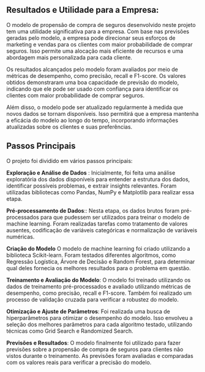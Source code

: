 ## Resultados e Utilidade para a Empresa:
O modelo de propensão de compra de seguros desenvolvido neste projeto tem uma utilidade significativa para a empresa. Com base nas previsões geradas pelo modelo, a empresa pode direcionar seus esforços de marketing e vendas para os clientes com maior probabilidade de comprar seguros. Isso permite uma alocação mais eficiente de recursos e uma abordagem mais personalizada para cada cliente.

Os resultados alcançados pelo modelo foram avaliados por meio de métricas de desempenho, como precisão, recall e F1-score. Os valores obtidos demonstraram uma boa capacidade de previsão do modelo, indicando que ele pode ser usado com confiança para identificar os clientes com maior probabilidade de comprar seguros.

Além disso, o modelo pode ser atualizado regularmente à medida que novos dados se tornam disponíveis. Isso permitirá que a empresa mantenha a eficácia do modelo ao longo do tempo, incorporando informações atualizadas sobre os clientes e suas preferências.

## Passos Principais
O projeto foi dividido em vários passos principais:

**Exploração e Análise de Dados** : Inicialmente, foi feita uma análise exploratória dos dados disponíveis para entender a estrutura dos dados, identificar possíveis problemas, e extrair insights relevantes. Foram utilizadas bibliotecas como Pandas, NumPy e Matplotlib para realizar essa etapa.

 **Pré-processamento de Dados**:: Nesta etapa, os dados brutos foram pré-processados para que pudessem ser utilizados para treinar o modelo de machine learning. Foram realizadas tarefas como tratamento de valores ausentes, codificação de variáveis categóricas e normalização de variáveis numéricas.

**Criação do Modelo** O modelo de machine learning foi criado utilizando a biblioteca Scikit-learn. Foram testados diferentes algoritmos, como Regressão Logística, Árvore de Decisão e Random Forest, para determinar qual deles fornecia os melhores resultados para o problema em questão.

**Treinamento e Avaliação do Modelo**: O modelo foi treinado utilizando os dados de treinamento pré-processados e avaliado utilizando métricas de desempenho, como precisão, recall e F1-score. Também foi realizado um processo de validação cruzada para verificar a robustez do modelo.

**Otimização e Ajuste de Parâmetros**: Foi realizada uma busca de hiperparâmetros para otimizar o desempenho do modelo. Isso envolveu a seleção dos melhores parâmetros para cada algoritmo testado, utilizando técnicas como Grid Search e Randomized Search.

**Previsões e Resultados**: O modelo finalmente foi utilizado para fazer previsões sobre a propensão de compra de seguros para clientes não vistos durante o treinamento. As previsões foram avaliadas e comparadas com os valores reais para verificar a precisão do modelo.
